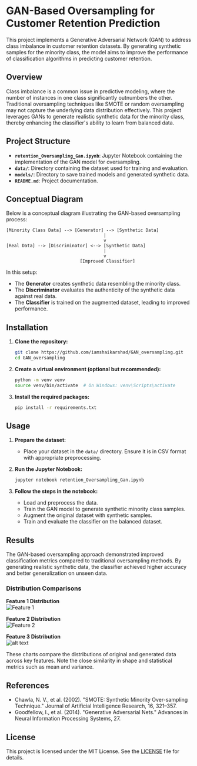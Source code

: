 # GAN-Based Oversampling for Customer Retention Prediction

This project implements a Generative Adversarial Network (GAN) to address class imbalance in customer retention datasets.
By generating synthetic samples for the minority class, the model aims to improve the performance of classification algorithms in predicting customer retention.

## Overview

Class imbalance is a common issue in predictive modeling, where the number of instances in one class significantly outnumbers the other.
Traditional oversampling techniques like SMOTE or random oversampling may not capture the underlying data distribution effectively.
This project leverages GANs to generate realistic synthetic data for the minority class, thereby enhancing the classifier's ability to learn from balanced data.

## Project Structure

- **`retention_Oversampling_Gan.ipynb`**: Jupyter Notebook containing the implementation of the GAN model for oversampling.
- **`data/`**: Directory containing the dataset used for training and evaluation.
- **`models/`**: Directory to save trained models and generated synthetic data.
- **`README.md`**: Project documentation.

## Conceptual Diagram

Below is a conceptual diagram illustrating the GAN-based oversampling process:

```
[Minority Class Data] --> [Generator] --> [Synthetic Data]
                                     |
                                     v
[Real Data] --> [Discriminator] <--> [Synthetic Data]
                                     |
                                     v
                            [Improved Classifier]
```

In this setup:
- The **Generator** creates synthetic data resembling the minority class.
- The **Discriminator** evaluates the authenticity of the synthetic data against real data.
- The **Classifier** is trained on the augmented dataset, leading to improved performance.

## Installation

1. **Clone the repository:**
   ```bash
   git clone https://github.com/iamshaikarshad/GAN_oversampling.git
   cd GAN_oversampling
   ```

2. **Create a virtual environment (optional but recommended):**
   ```bash
   python -m venv venv
   source venv/bin/activate  # On Windows: venv\Scripts\activate
   ```

3. **Install the required packages:**
   ```bash
   pip install -r requirements.txt
   ```

## Usage

1. **Prepare the dataset:**
   - Place your dataset in the `data/` directory. Ensure it is in CSV format with appropriate preprocessing.

2. **Run the Jupyter Notebook:**
   ```bash
   jupyter notebook retention_Oversampling_Gan.ipynb
   ```

3. **Follow the steps in the notebook:**
   - Load and preprocess the data.
   - Train the GAN model to generate synthetic minority class samples.
   - Augment the original dataset with synthetic samples.
   - Train and evaluate the classifier on the balanced dataset.

## Results

The GAN-based oversampling approach demonstrated improved classification metrics compared to traditional oversampling methods.
By generating realistic synthetic data, the classifier achieved higher accuracy and better generalization on unseen data.

### Distribution Comparisons

**Feature 1 Distribution**  
![Feature 1](816e20ac-ca01-4d15-b01d-1432ba39898d.png)

**Feature 2 Distribution**  
![Feature 2](a1067ba7-9733-4b44-8b07-297c84627d4b.png)

**Feature 3 Distribution**  
![alt text](https://github.com/iamshaikarshad/GAN_oversampling/blob/main/Total_Cost.png?raw=true)

These charts compare the distributions of original and generated data across key features. Note the close similarity in shape and statistical metrics such as mean and variance.

## References

- Chawla, N. V., et al. (2002). "SMOTE: Synthetic Minority Over-sampling Technique." Journal of Artificial Intelligence Research, 16, 321–357.
- Goodfellow, I., et al. (2014). "Generative Adversarial Nets." Advances in Neural Information Processing Systems, 27.

## License

This project is licensed under the MIT License. See the [LICENSE](LICENSE) file for details.
